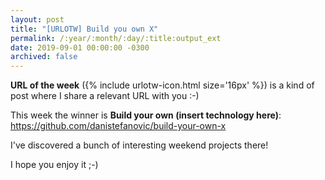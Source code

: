 ```yaml
---
layout: post
title: "[URLOTW] Build you own X"
permalink: /:year/:month/:day/:title:output_ext
date: 2019-09-01 00:00:00 -0300
archived: false
---
```


<p>
  <b>URL of the week</b> ({% include urlotw-icon.html size='16px' %}) is a kind of post where I share a relevant URL with you :-)
</p>

This week the winner is **Build your own (insert technology here)**:
https://github.com/danistefanovic/build-your-own-x

I've discovered a bunch of interesting weekend projects there!

I hope you enjoy it ;-)
